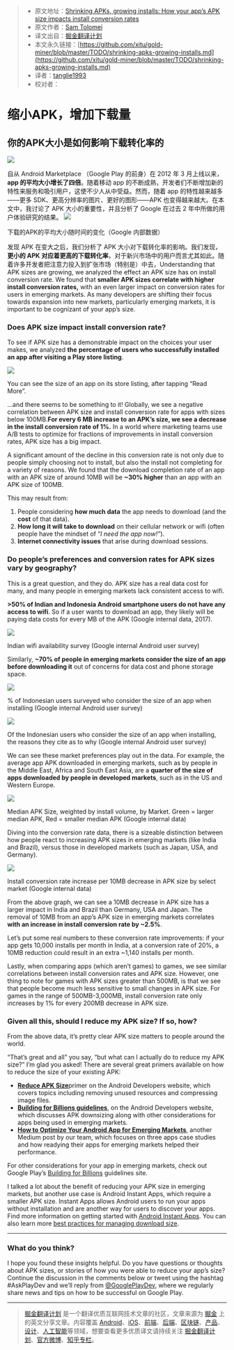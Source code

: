 > * 原文地址：[Shrinking APKs, growing installs: How your app’s APK size impacts install conversion rates](https://medium.com/googleplaydev/shrinking-apks-growing-installs-5d3fcba23ce2)
> * 原文作者：[Sam Tolomei](https://medium.com/@samueltolomei?source=post_header_lockup)
> * 译文出自：[掘金翻译计划](https://github.com/xitu/gold-miner)
> * 本文永久链接：[https://github.com/xitu/gold-miner/blob/master/TODO/shrinking-apks-growing-installs.md](https://github.com/xitu/gold-miner/blob/master/TODO/shrinking-apks-growing-installs.md)
> * 译者：[tanglie1993](https://github.com/tanglie1993)
> * 校对者：

# 缩小APK，增加下载量

## 你的APK大小是如何影响下载转化率的

![](https://cdn-images-1.medium.com/max/800/0*f1gQ1k1n3_d4-x9t.)

自从 Android Marketplace （Google Play 的前身）在 2012 年 3 月上线以来，**app 的平均大小增长了四倍**。随着移动 app 的不断成熟，开发者们不断增加新的特性来服务和吸引用户，这使不少人从中受益。然而，随着 app 的特性越来越多——更多 SDK、更高分辨率的图片、更好的图形——APK 也变得越来越大。在本文中，我讨论了 APK 大小的重要性，并且分析了 Google 在过去 2 年中所做的用户体验研究的结果。
![](https://cdn-images-1.medium.com/max/800/0*nLLV6VxsHaagxgCk.)

下载的APK的平均大小随时间的变化（Google 内部数据）

发现 APK 在变大之后，我们分析了 APK 大小对下载转化率的影响。我们发现，**更小的 APK 对应着更高的下载转化率**，对于新兴市场中的用户而言尤其如此。随着许多开发者把注意力投入到扩张市场（特别是）中去，Understanding that APK sizes are growing, we analyzed the effect an APK size has on install conversion rate. We found that **smaller APK sizes correlate with higher install conversion rates,** with an even larger impact on conversion rates for users in emerging markets. As many developers are shifting their focus towards expansion into new markets, particularly emerging markets, it is important to be cognizant of your app’s size.

### **Does APK size impact install conversion rate?**

To see if APK size has a demonstrable impact on the choices your user makes, we analyzed **the** **percentage of users who successfully installed an app after visiting a Play store listing**.

![](https://cdn-images-1.medium.com/max/800/1*XxnZXaLarvTKJD-pnhVBUg.png)

You can see the size of an app on its store listing, after tapping “Read More”.

…and there seems to be something to it! Globally, we see a negative correlation between APK size and install conversion rate for apps with sizes below 100MB.**For every 6 MB increase to an APK’s size, we see a decrease in the install conversion rate of 1%.** In a world where marketing teams use A/B tests to optimize for fractions of improvements in install conversion rates, APK size has a big impact.

A significant amount of the decline in this conversion rate is not only due to people simply choosing not to install, but also the install not completing for a variety of reasons. We found that the download completion rate of an app with an APK size of around 10MB will be **~30% higher** than an app with an APK size of 100MB.

This may result from:

1.  People considering **how much data** the app needs to download (and the **cost** of that data).
2.  **How long it will take to download** on their cellular network or wifi (often people have the mindset of “_I need the app now!”_).
3.  **Internet connectivity issues** that arise during download sessions.

### **Do people’s preferences and conversion rates for APK sizes vary by geography?**

This is a great question, and they do. APK size has a real data cost for many, and many people in emerging markets lack consistent access to wifi.

**>50% of Indian and Indonesia Android smartphone users do not have any access to wifi**. So if a user wants to download an app, they likely will be paying data costs for every MB of the APK (Google internal data, 2017).

![](https://cdn-images-1.medium.com/max/800/0*TNaKtrVPw31uV3me.)

Indian wifi availability survey (Google internal Android user survey)

Similarly, **~70% of people in emerging markets consider the size of an app before downloading it** out of concerns for data cost and phone storage space.

![](https://cdn-images-1.medium.com/max/800/0*OH32EpFgpqb-tm2P.)

% of Indonesian users surveyed who consider the size of an app when installing (Google internal Android user survey)

![](https://cdn-images-1.medium.com/max/800/0*juzFS4rHk1SJqa5a.)

Of the Indonesian users who consider the size of an app when installing, the reasons they cite as to why (Google internal Android user survey)

We can see these market preferences play out in the data. For example, the average app APK downloaded in emerging markets, such as by people in the Middle East, Africa and South East Asia, are a **quarter of the size of apps downloaded by people in developed markets**, such as in the US and Western Europe.

![](https://cdn-images-1.medium.com/max/800/0*PgaK63Sz_T4s0Ezw.)

Median APK Size, weighted by install volume, by Market. Green = larger median APK, Red = smaller median APK (Google internal data)

Diving into the conversion rate data, there is a sizeable distinction between how people react to increasing APK sizes in emerging markets (like India and Brazil), versus those in developed markets (such as Japan, USA, and Germany).

![](https://cdn-images-1.medium.com/max/800/1*oa_4HPWrqANWG7WKwJl3OQ.png)

Install conversion rate increase per 10MB decrease in APK size by select market (Google internal data)

From the above graph, we can see a 10MB decrease in APK size has a larger impact in India and Brazil than Germany, USA and Japan. The removal of 10MB from an app’s APK size in emerging markets correlates **with an increase in install conversion rate by ~2.5%**.

Let’s put some real numbers to these conversion rate improvements: if your app gets 10,000 installs per month in India, at a conversion rate of 20%, a 10MB reduction could result in an extra ~1,140 installs per month.

Lastly, when comparing apps (which aren’t games) to games, we see similar correlations between install conversion rates and APK size. However, one thing to note for games with APK sizes greater than 500MB, is that we see that people become much less sensitive to small changes in APK size. For games in the range of 500MB-3,000MB, install conversion rate only increases by 1% for every 200MB decrease in APK size.

### **Given all this, should I reduce my APK size? If so, how?**

From the above data, it’s pretty clear APK size matters to people around the world.

“That’s great and all” you say, “but what can I actually do to reduce my APK size?” I’m glad you asked! There are several great primers available on how to reduce the size of your existing APK:

*   [**Reduce APK Size**](https://developer.android.com/topic/performance/reduce-apk-size.html)primer on the Android Developers website, which covers topics including removing unused resources and compressing image files.
*   [**Building for Billions guidelines**](https://developer.android.com/develop/quality-guidelines/building-for-billions.html), on the Android Developers website, which discusses APK downsizing along with other considerations for apps being used in emerging markets.
*   [**How to Optimize Your Android App for Emerging Markets**](https://medium.com/googleplaydev/how-to-optimize-your-android-app-for-emerging-markets-7124c4180fc), another Medium post by our team, which focuses on three apps case studies and how readying their apps for emerging markets helped their performance.

For other considerations for your app in emerging markets, check out Google Play’s [Building for Billions](https://developer.android.com/topic/billions/index.html) guidelines site.

I talked a lot about the benefit of reducing your APK size in emerging markets, but another use case is Android Instant Apps, which require a smaller APK size. Instant Apps allows Android users to run your apps without installation and are another way for users to discover your apps. Find more information on getting started with [Android Instant Apps](https://developer.android.com/topic/instant-apps/index.html). You can also learn more [best practices for managing download size](https://android-developers.googleblog.com/2017/08/android-instant-apps-best-practices-for.html).

* * *

### What do you think?

I hope you found these insights helpful. Do you have questions or thoughts about APK sizes, or stories of how you were able to reduce your app’s size? Continue the discussion in the comments below or tweet using the hashtag #AskPlayDev and we’ll reply from [@GooglePlayDev](http://twitter.com/googleplaydev), where we regularly share news and tips on how to be successful on Google Play.


---

> [掘金翻译计划](https://github.com/xitu/gold-miner) 是一个翻译优质互联网技术文章的社区，文章来源为 [掘金](https://juejin.im) 上的英文分享文章。内容覆盖 [Android](https://github.com/xitu/gold-miner#android)、[iOS](https://github.com/xitu/gold-miner#ios)、[前端](https://github.com/xitu/gold-miner#前端)、[后端](https://github.com/xitu/gold-miner#后端)、[区块链](https://github.com/xitu/gold-miner#区块链)、[产品](https://github.com/xitu/gold-miner#产品)、[设计](https://github.com/xitu/gold-miner#设计)、[人工智能](https://github.com/xitu/gold-miner#人工智能)等领域，想要查看更多优质译文请持续关注 [掘金翻译计划](https://github.com/xitu/gold-miner)、[官方微博](http://weibo.com/juejinfanyi)、[知乎专栏](https://zhuanlan.zhihu.com/juejinfanyi)。
